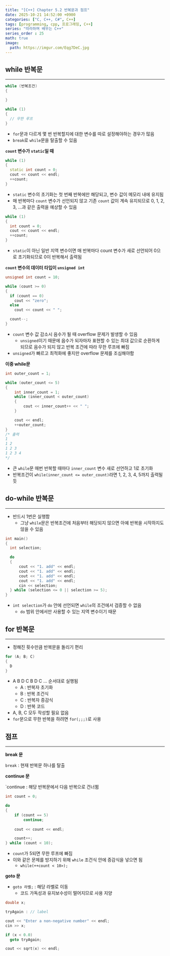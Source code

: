 ```yaml
---
title: "[C++] Chapter 5.2 반복문과 점프"
date: 2025-10-21 14:52:00 +0900
categories: ["C, C++, C#", C++]
tags: [programming, cpp, 프로그래밍, C++]
series: "따라하며 배우는 C++"
series_order : 25
math: true
image:
  path: https://imgur.com/Eqg7DeC.jpg
---
```


## while 반복문

---

```cpp
while (반복조건)
{

}

while (1)
{
  // 무한 루프
}
```

- `for`문과 다르게 몇 번 반복할지에 대한 변수를 따로 설정해야하는 경우가 많음
- `break`로 `while`문을 탈출할 수 있음

**`count` 변수가 `static`일 때**  

```cpp
while (1)
{
  static int count = 0;
  cout << count << endl;
  ++count;
}
```

- `static` 변수의 초기화는 첫 번째 반복에만 해당되고, 변수 값이 메모리 내에 유지됨
- 매 반복마다 `count` 변수가 선언되지 않고 기존 `count` 값이 계속 유지되므로 0, 1, 2, 3, ...과 같은 출력을 예상할 수 있음

```cpp
while (1)
{
  int count = 0;
  cout << count << endl;
  ++count;
}
```

- `static`이 아닌 일반 지역 변수이면 매 반복마다 count 변수가 새로 선언되어 0으로 초기화되므로 0이 반복해서 출력됨

**`count` 변수의 데이터 타입이 `unsigned int`**  

```cpp
unsigned int count = 10;

while (count >= 0)
{
  if (count == 0) 
    cout << "zero";
  else 
    cout << count << " ";

  count--;
}
```

- `count` 변수 값 감소시 음수가 될 때 overflow 문제가 발생할 수 있음
  - `unsigned`이기 때문에 음수가 되자마자 표현할 수 있는 최대 값으로 순환하게 되므로 음수가 되지 않고 반복 조건에 따라 무한 루프에 빠짐
- `unsigned`가 빠르고 최적화에 좋지만 overflow 문제를 조심해야함

**이중 while문**  

```cpp
int outer_count = 1;

while (outer_count <= 5)
{
    int inner_count = 1;
    while (inner_count < outer_count)
    {
        cout << inner_count++ << " "; 
    }

    cout << endl;
    ++outer_count;
}
/* 출력
1
1 2
1 2 3 
1 2 3 4
*/
```

- 큰 `while`문 매번 반복할 때마다 `inner_count` 변수 새로 선언하고 1로 초기화
- 반복조건이 `while(inner_count <= outer_count)`라면 1, 2, 3, 4, 5까지 출력될 듯

## do-while 반복문

---

- 반드시 1번은 실행함
  - 그냥 `while`문은 반복조건에 처음부터 해당되지 않으면 아예 반복을 시작하지도 않을 수 있음
  
```cpp
int main()
{
  int selection;

  do
  {
      cout << "1. add" << endl;
      cout << "1. add" << endl;
      cout << "1. add" << endl;
      cout << "1. add" << endl;
      cin << selection;
  } while (selection <= 0 || selection >= 5);
}
```

- `int selection`가 `do` 안에 선언되면 `while`의 조건에서 검증할 수 없음
  - `do` 범위 안에서만 사용할 수 있는 지역 변수이기 때문

## for 반복문

---

- 정해진 횟수만큼 반복문을 돌리기 편리

```cpp
for (A; B; C)
{
  D
}
```

- A B D C B D C ... 순서대로 실행됨
  - A : 반복자 초기화
  - B : 반복 조건식
  - C : 반복자 증감식
  - D : 반복 코드
- A, B, C 모두 작성할 필요 없음
- `for`문으로 무한 반복을 하려면 `for(;;;)`로 사용

## 점프

---

**break 문**  

`break` : 현재 반복문 하나를 탈출

**continue 문**  

`continue : 해당 반복문에서 다음 반복으로 건너뜀

```cpp
int count = 0;

do
{
    if (count == 5)
        continue;
    
    cout << count << endl;

    count++;
} while (count < 10);
```

- `count`가 5되면 무한 루프에 빠짐
- 이와 같은 문제를 방지하기 위해 `while` 조건식 안에 증감식을 넣으면 됨
  - `while(++count < 10>);`

**goto 문**  

- `goto 라벨;` : 해당 라벨로 이동
  - 코드 가독성과 유지보수성이 떨어지므로 사용 지양

```cpp
double x;

tryAgain : // label

cout << "Enter a non-negative number" << endl;
cin >> x;

if (x < 0.0)
  goto tryAgain;

cout << sqrt(x) << endl;
```
